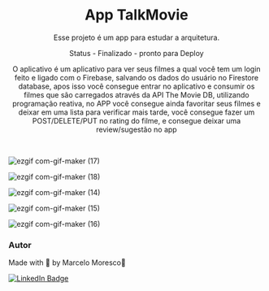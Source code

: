 <h1 align="center">App TalkMovie</h1>

<p align="center">Esse projeto é um app para estudar a arquitetura.</p>

<p align="center">Status - Finalizado - pronto para Deploy</p>

<p align="center">O aplicativo é um aplicativo para ver seus filmes a qual você tem um login feito e ligado com o Firebase, salvando os dados do usuário no Firestore database, apos isso você consegue entrar no aplicativo e consumir os filmes que são carregados através da API The Movie DB, utilizando programação reativa, no APP você consegue ainda favoritar seus filmes e deixar em uma lista para verificar mais tarde, você consegue fazer um POST/DELETE/PUT no rating do filme, e consegue deixar uma review/sugestão no app</p>


<br>

<!-- GIF-->

![ezgif com-gif-maker (17)](https://user-images.githubusercontent.com/85464545/206937863-46847ad4-a235-4f46-8564-f097e835ee8a.gif)

![ezgif com-gif-maker (18)](https://user-images.githubusercontent.com/85464545/206937899-0ea7a719-f036-4362-99a3-aec0e4224197.gif)

![ezgif com-gif-maker (14)](https://user-images.githubusercontent.com/85464545/206937678-cab06cac-3523-4f07-bf80-1c5b7baae30f.gif)

![ezgif com-gif-maker (15)](https://user-images.githubusercontent.com/85464545/206937679-5c68febf-187d-42a9-859d-21998456a376.gif)

![ezgif com-gif-maker (16)](https://user-images.githubusercontent.com/85464545/206937859-194d070e-1959-41d3-b7d8-54db9dc4c7b6.gif)



### Autor

Made with 💜 by Marcelo Moresco👋

[![LinkedIn Badge](https://img.shields.io/badge/-marcelomoresco-blue?style=flat-square&logo=Linkedin&logoColor=white&link=https://www.linkedin.com/in/marcelo-adriel-moresco-a32104179/)](https://www.linkedin.com/in/marcelo-adriel-moresco-a32104179/)
